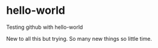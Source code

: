 # hello-world
Testing github with hello-world

New to all this but trying. So many new things so little time.

